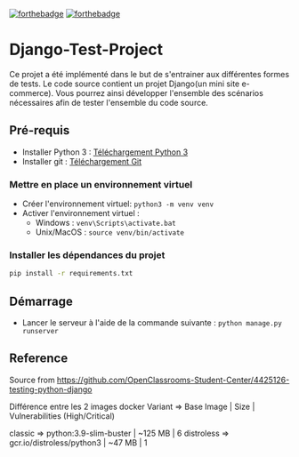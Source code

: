 [![forthebadge](https://forthebadge.com/images/badges/made-with-python.svg)](https://forthebadge.com) [![forthebadge](https://forthebadge.com/images/badges/built-with-love.svg)](https://forthebadge.com)

# Django-Test-Project

Ce projet a été implémenté dans le but de s'entrainer aux différentes formes de tests. Le code source contient un projet Django(un mini site e-commerce). Vous pourrez ainsi développer l'ensemble des scénarios nécessaires afin de tester l'ensemble du code source.

## Pré-requis

* Installer Python 3 : [Téléchargement Python 3](https://www.python.org/downloads/)
* Installer git : [Téléchargement Git](https://git-scm.com/book/fr/v2/D%C3%A9marrage-rapide-Installation-de-Git)

### Mettre en place un environnement virtuel

* Créer l'environnement virtuel: `python3 -m venv venv`
* Activer l'environnement virtuel :
  * Windows : `venv\Scripts\activate.bat`
  * Unix/MacOS : `source venv/bin/activate`

### Installer les dépendances du projet

```bash
pip install -r requirements.txt
```

## Démarrage

* Lancer le serveur à l'aide de la commande suivante :
`python manage.py runserver`

## Reference

Source from <https://github.com/OpenClassrooms-Student-Center/4425126-testing-python-django>


Différence entre les 2 images docker
Variant => Base Image | Size | Vulnerabilities (High/Critical)

classic => python:3.9-slim-buster | ~125 MB | 6
distroless => gcr.io/distroless/python3 | ~47 MB | 1